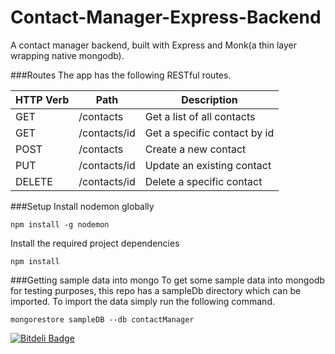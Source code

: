 Contact-Manager-Express-Backend
===============================

A contact manager backend, built with Express and Monk(a thin layer wrapping native mongodb).

###Routes
The app has the following RESTful routes.

HTTP Verb | Path | Description
---  | --- | ---
GET  | /contacts | Get a list of all contacts
GET  | /contacts/id | Get a specific contact by id
POST | /contacts | Create a new contact
PUT | /contacts/id | Update an existing contact
DELETE | /contacts/id | Delete a specific contact

###Setup
Install nodemon globally

    npm install -g nodemon

Install the required project dependencies
    
    npm install

###Getting sample data into mongo
To get some sample data into mongodb for testing purposes, this repo has a sampleDb directory which can be imported. To import the data
simply run the following command.

    mongorestore sampleDB --db contactManager





[![Bitdeli Badge](https://d2weczhvl823v0.cloudfront.net/azizpunjani/contact-manager-express-backend/trend.png)](https://bitdeli.com/free "Bitdeli Badge")

